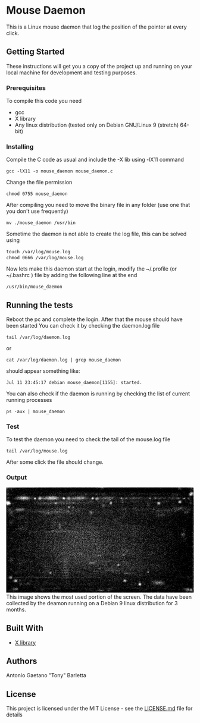 # Mouse Daemon

This is a Linux mouse daemon that log the position of the pointer at every click.

## Getting Started

These instructions will get you a copy of the project up and running on your local machine for development and testing purposes.

### Prerequisites

To compile this code you need
* gcc
* X library
* Any linux distribution (tested only on Debian GNU/Linux 9 (stretch) 64-bit)

### Installing

Compile the C code as usual and include the -X lib using -lX11 command

```
gcc -lX11 -o mouse_daemon mouse_daemon.c
```
Change the file permission

```
chmod 0755 mouse_daemon
```

After compiling you need to move the binary file in any folder (use one that you don't use frequently)

```
mv ./mouse_daemon /usr/bin
```

Sometime the daemon is not able to create the log file, this can be solved using

```
touch /var/log/mouse.log
chmod 0666 /var/log/mouse.log
```

Now lets make this daemon start at the login, modify the ~/.profile (or ~/.bashrc ) file by adding
the following line at the end

```
/usr/bin/mouse_daemon
```

## Running the tests

Reboot the pc and complete the login.
After that the mouse should have been started
You can check it by checking the daemon.log file

```
tail /var/log/daemon.log
```

or 

```
cat /var/log/daemon.log | grep mouse_daemon
```

should appear something like: 

```
Jul 11 23:45:17 debian mouse_daemon[1155]: started.
```

You can also check if the daemon is running by checking the list of current running processes

```
ps -aux | mouse_daemon
```

### Test

To test the daemon you need to check the tail of the mouse.log file

```
tail /var/log/mouse.log
```

After some click the file should change.


### Output

![Toutput](messigray.jpg) 
This image shows the most used portion of the screen. The data have been collected by the deamon running on a Debian 9 linux distribution for 3 months.


## Built With

* [X library](https://www.x.org/)

## Authors

Antonio Gaetano "Tony" Barletta

## License

This project is licensed under the MIT License - see the [LICENSE.md](LICENSE.md) file for details


